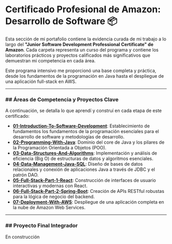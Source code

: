# Certificado Profesional de Amazon: Desarrollo de Software 📦

Esta sección de mi portafolio contiene la evidencia curada de mi trabajo a lo largo del **"Junior Software Development Professional Certificate" de Amazon**. Cada carpeta representa un curso del programa y contiene los laboratorios prácticos y proyectos calificados más significativos que demuestran mi competencia en cada área.

Este programa intensivo me proporcionó una base completa y práctica, desde los fundamentos de la programación en Java hasta el despliegue de una aplicación full-stack en AWS.

---

### ## Áreas de Competencia y Proyectos Clave

A continuación, se detalla lo que aprendí y construí en cada etapa de este certificado:

* **[01-Introduction-To-Software-Development](.[/01-Introduction-To-Software-Development](https://github.com/hugobardales/bardales-dev-portfolio/tree/main/courseworks-and-labs/Amazon-Software-Develoment-Profesional-Certificate/01-Introduction-to-Sofware-Develoment)/)**: Establecimiento de fundamentos  los fundamentos de la programación esenciales para el desarrollo de software y metodologías de desarrollo.
* **[02-Programming-With-Java](./02-Programming-With-Java/)**: Dominio del core de Java y los pilares de la Programación Orientada a Objetos (POO).
* **[03-Data-Structures-And-Algorithms](./03-Data-Structures-And-Algorithms/)**: Implementación y análisis de eficiencia (Big O) de estructuras de datos y algoritmos esenciales.
* **[04-Data-Management-Java-SQL](./04-Data-Management-Java-SQL/)**: Diseño de bases de datos relacionales y conexión de aplicaciones Java a través de JDBC y el patrón DAO.
* **[05-Full-Stack-Part-1-React](./05-Full-Stack-Part-1-React/)**: Construcción de interfaces de usuario interactivas y modernas con React.
* **[06-Full-Stack-Part-2-Spring-Boot](./06-Full-Stack-Part-2-Spring-Boot/)**: Creación de APIs RESTful robustas para la lógica de negocio del backend.
* **[07-Deployment-With-AWS](./07-Deployment-With-AWS/)**: Despliegue de una aplicación completa en la nube de Amazon Web Services.

---

### ## Proyecto Final Integrador

En construcción
